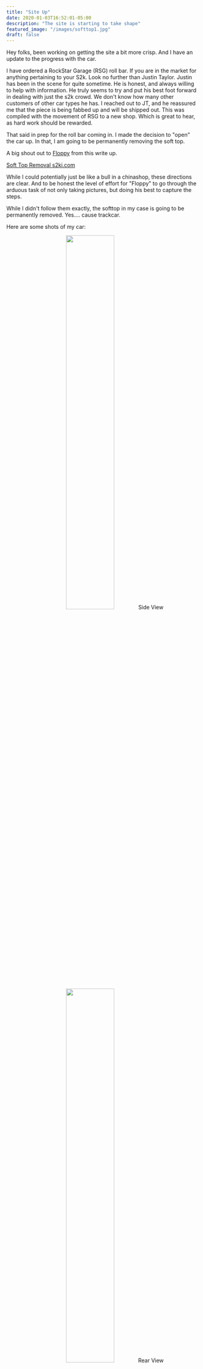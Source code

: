 ```yaml
---
title: "Site Up"
date: 2020-01-03T16:52:01-05:00
description: "The site is starting to take shape"
featured_image: "/images/softtop1.jpg"
draft: false
---
```


Hey folks, been working on getting the site a bit more crisp. And I have an update to the progress with the car.

I have ordered a RockStar Garage (RSG) roll bar. If you are in the market for anything pertaining to your S2k. Look no further than Justin Taylor. Justin has been in the scene for quite sometime. He is honest, and always willing to help with information. He truly seems to try and put his best foot forward in dealing with just the s2k crowd. We don't know how many other customers of other car types he has. I reached out to JT, and he reassured me that the piece is being fabbed up and will be shipped out. This was compiled with the movement of RSG to a new shop. Which is great to hear, as hard work should be rewarded. 

That said in prep for the roll bar coming in. I made the decision to "open" the car up. In that, I am going to be permanently removing the soft top.

A big shout out to <a href="https://www.s2ki.com/forums/members/floppy-82330/"> Floppy</a> from this write up. 

<a href="https://www.s2ki.com/forums/uk-ireland-s2000-community-25/how-soft-top-removal-1014512/#post22449575"> Soft Top Removal s2ki.com</a>

While I could potentially just be like a bull in a chinashop, these directions are clear. And to be honest the level of effort for "Floppy" to go through the arduous task of not only taking pictures, but doing his best to capture the steps. 

While I didn't follow them exactly, the softtop in my case is going to be permanently removed. Yes.... cause trackcar.

Here are some shots of my car:

<p align="center"> <img src="/images/softtop1.jpg" style="width:50%;">Side View</p>

<p align="center"> <img src="/images/softtop2.jpg" style="width:50%;">Rear View</p>

I will warn anyone that things this to be a trivial task. It's not. Make sure you clear out your day of honey-do lists, and make sure you have plenty of light, and a collector system setup for all of the pieces that you are going to collect on your way. 

The soft top is out, and FWIW I am selling the top if folks want it. I have already placed the rear glass on facebook marketplace to see if it gets any attention. Who knows. May just throw a refreshed soft top on it. Then park it in storage if I ever wanted to make the car "stockish" again. 

I plan on selling the 152+k mile F20c motor and Ap1 trans as a whole unit. I had picked up a slightly used AP2 trans from these fine folks. <a href="https://leecparts.com/"> LeeC Parts, Inc. </a> They were even nice enough to give us a tour of their facility. It was like being a kid in a candy store. Please do look them up in your in the NOVA/MD area. 

So with the purchase of the AP2 transmission, I also picked up an AP2 diff, driveshaft and the half shafts to go along with it. This way once I swap in the kmotor it will have AP2 bits to push all of that angry 2.4 vtec through.

Since this post is mainly about getting the site up and running. I wanted to see about if folks were interested in me starting a youtube channel. It would provide some realtime visibility of the build process. While I cannot promise an update frequency to that of a real no kidding blogger. I do plan on driving home more effort on this as this is something of a goal of mine. 

Please feel free to leave your comments below.

DG